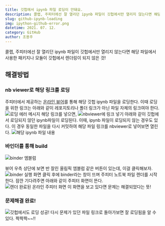 ```yaml
---
title: 깃헙에서 ipynb 파일 로딩이 안돼요.
description: 콜랩, 주피터에선 잘 열리던 ipynb 파일이 깃헙에서만 열리지 않는다면 해당 파일에서 사용한 패키지나 모듈이 깃헙에서 렌더링이 되지 않은 것! 해결 방법에 대해 알아보자.
slug: github-ipynb-loading
img: ipython-github-error.png
datetime: 2021. 07. 12.
category: GitHub
author: 조용주
---
```


콜랩, 주피터에선 잘 열리던 ipynb 파일이 깃헙에서만 열리지 않는다면 해당 파일에서 사용한 패키지나 모듈이 깃헙에서 렌더링이 되지 않은 것!

## 해결방법

### nb viewer로 해당 링크를 로딩

주피터에서 제공하는 [온라인 뷰어](https://nbviewer.jupyter.org/)를 통해 해당 깃헙 ipynb 파일을 로딩한다. 이때 로딩을 위한 링크는 아래와 같이 레포지토리나 폴더 링크가 아닌 파일 자체의 링크여야 한다.
![로딩 에러 메시지](/github-ipynb-loading/01.png)
해당 링크를 넣으면,
![nbviewer에 링크 넣기](/github-ipynb-loading/02.png)
아래와 같이 깃헙에서 로딩되지 않던 ipynb파일이 로딩된다. 이때, ipynb 파일이 로딩되지 않는 경우도 있다. 이 경우 동일한 파일을 다시 커밋하여 해당 파일 링크를 nbviewer로 넣어보면 열린다.
![해당 ipynb 파일 내용](/github-ipynb-loading/03.png)
### 바인더를 통해 build
![binder 엠블럼](/github-ipynb-loading/04.png)


뷰어 우측 상단에 보면 반 잘린 올림픽 엠블럼 같은 버튼이 있는데, 이걸 클릭해보자.
![binder 실행 화면](/github-ipynb-loading/05.png)
클릭 후에 binder라는 창이 뜨며 주피터 노트북 파일 렌더를 시작한다. 잠깐 기다려주면 아래와 같이 주피터 화면이 뜬다.
![렌더 완료된 온라인 주피터 화면](/github-ipynb-loading/06.png)
이 화면을 보고 있다면 문제는 해결되었다는 뜻!
### 문제해결 완료!
![깃헙에서도 로딩 성공!](/github-ipynb-loading/07.png)
다시 문제가 있던 파일 링크로 돌아가보면 잘 로딩됨을 알 수 있다. 짝짝짝~~!!